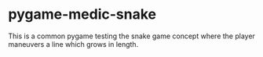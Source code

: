 # pygame-medic-snake
This is a common pygame testing the snake game concept where the player maneuvers a line which grows in length.
